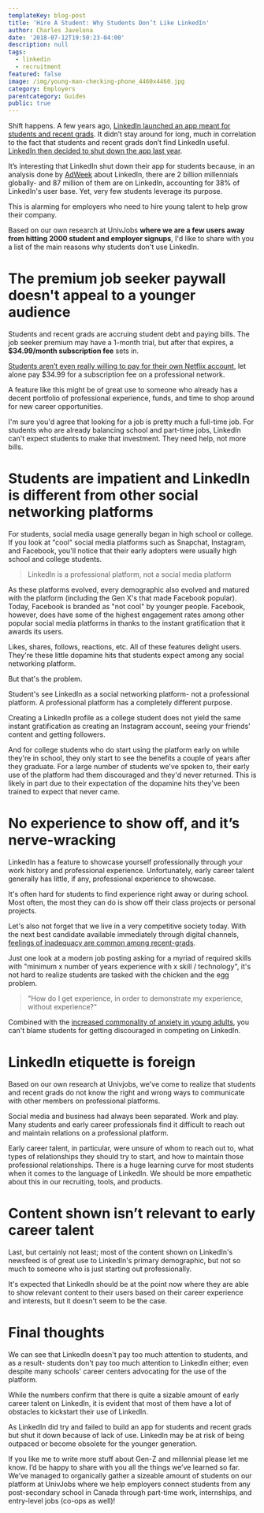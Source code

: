 ```yaml
---
templateKey: blog-post
title: 'Hire A Student: Why Students Don’t Like LinkedIn'
author: Charles Javelona
date: '2018-07-12T19:50:23-04:00'
description: null
tags:
  - linkedin
  - recruitment
featured: false
image: /img/young-man-checking-phone_4460x4460.jpg
category: Employers
parentcategory: Guides
public: true
---
```

Shift happens.  A few years ago, [LinkedIn launched an app meant for students and recent grads](https://blog.linkedin.com/2016/04/18/introducing-the-linkedin-students-app--helping-soon-to-be-colleg). It didn’t stay around for long, much in correlation to the fact that students and recent grads don’t find LinkedIn useful. [LinkedIn then decided to shut down the app last year](https://www.linkedin.com/help/linkedin/answer/83885/linkedin-students-mobile-app-will-no-longer-be-supported?lang=en). 

It’s interesting that LinkedIn shut down their app for students because, in an analysis done by [AdWeek](https://www.adweek.com/digital/millennials-on-linkedin-infographic/) about LinkedIn, there are 2 billion millennials globally- and 87 million of them are on LinkedIn, accounting for 38% of LinkedIn's user base. Yet, very few students leverage its purpose. 

This is alarming for employers who need to hire young talent to help grow their company.


Based on our own research at UnivJobs __where we are a few users away from hitting 2000 student and employer signups__, I'd like to share with you a list of the main reasons why students don't use LinkedIn. 

# The premium job seeker paywall doesn't appeal to a younger audience



Students and recent grads are accruing student debt and paying bills. The job seeker premium may have a 1-month trial, but after that expires, a __$34.99/month subscription fee__ sets in. 



[Students aren’t even really willing to pay for their own Netflix account](https://thenextweb.com/apps/2017/07/14/netflix-bleeding-millions-youre-cheap-get-account/), let alone pay $34.99 for a subscription fee on a professional network. 

A feature like this might be of great use to someone who already has a decent portfolio of professional experience, funds, and time to shop around for new career opportunities. 

I'm sure you'd agree that looking for a job is pretty much a full-time job. For students who are already balancing school and part-time jobs, LinkedIn can't expect students to make that investment. They need help, not more bills.



# Students are impatient and LinkedIn is different from other social networking platforms

For students, social media usage generally began in high school or college. If you look at "cool" social media platforms such as Snapchat, Instagram, and Facebook, you'll notice that their early adopters were usually high school and college students. 

> LinkedIn is a professional platform, not a social media platform

As these platforms evolved, every demographic also evolved and matured with the platform (including the Gen X's that made Facebook popular). Today, Facebook is branded as "not cool" by younger people. Facebook, however, does have some of the highest engagement rates among other popular social media platforms in thanks to the instant gratification that it awards its users. 

Likes, shares, follows, reactions, etc. All of these features delight users. They're these little dopamine hits that students expect among any social networking platform.

But that's the problem.

Student's see LinkedIn as a social networking platform- not a professional platform. A professional platform has a completely different purpose.

Creating a LinkedIn profile as a college student does not yield the same instant gratification as creating an Instagram account, seeing your friends' content and getting followers. 

And for college students who do start using the platform early on while they're in school, they only start to see the benefits a couple of years after they graduate. For a large number of students we've spoken to, their early use of the platform had them discouraged and they'd never returned. This is likely in part due to their expectation of the dopamine hits they've been trained to expect that never came.

# No experience to show off, and it’s nerve-wracking

LinkedIn has a feature to showcase yourself professionally through your work history and professional experience. Unfortunately, early career talent generally has little, if any, professional experience to showcase. 

It's often hard for students to find experience right away or during school. Most often, the most they can do is show off their class projects or personal projects.

Let's also not forget that we live in a very competitive society today. With the next best candidate available immediately through digital channels, [feelings of inadequacy are common among recent-grads](http://www.ucea.org/2017/01/25/impostor-syndrome-recognizing-overcoming-feelings-inadequacy-self-doubt-graduate-student/). 

Just one look at a modern job posting asking for a myriad of required skills with "minimum x number of years experience with x skill / technology", it's not hard to realize students are tasked with the chicken and the egg problem. 

> "How do I get experience, in order to demonstrate my experience, without experience?" 

Combined with the [increased commonality of anxiety in young adults](https://www.psychologytoday.com/ca/blog/rewired-the-psychology-technology/201706/the-anxiety-epidemic), you can't blame students for getting discouraged in competing on LinkedIn.

# LinkedIn etiquette is foreign

Based on our own research at Univjobs, we've come to realize that students and recent grads do not know the right and wrong ways to communicate with other members on professional platforms. 



Social media and business had always been separated. Work and play. Many students and early career professionals find it difficult to reach out and maintain relations on a professional platform. 



Early career talent, in particular, were unsure of whom to reach out to, what types of relationships they should try to start, and how to maintain those professional relationships. There is a huge learning curve for most students when it comes to the language of LinkedIn. We should be more empathetic about this in our recruiting, tools, and products.

# Content shown isn’t relevant to early career talent

Last, but certainly not least; most of the content shown on LinkedIn's newsfeed is of great use to LinkedIn's primary demographic, but not so much to someone who is just starting out professionally.  

It's expected that LinkedIn should be at the point now where they are able to show relevant content to their users based on their career experience and interests, but it doesn't seem to be the case. 

# Final thoughts

We can see that LinkedIn doesn't pay too much attention to students, and as a result- students don't pay too much attention to LinkedIn either; even despite many schools' career centers advocating for the use of the platform.

While the numbers confirm that there is quite a sizable amount of early career talent on LinkedIn, it is evident that most of them have a lot of obstacles to kickstart their use of LinkedIn. 

As LinkedIn did try and failed to build an app for students and recent grads but shut it down because of lack of use. LinkedIn may be at risk of being outpaced or become obsolete for the younger generation. 

If you like me to write more stuff about Gen-Z and millennial please let me know. I’d be happy to share with you all the things we’ve learned so far.  We’ve managed to organically gather a sizeable amount of students on our platform at UnivJobs where we help employers connect students from any post-secondary school in Canada through part-time work, internships, and entry-level jobs (co-ops as well)!

